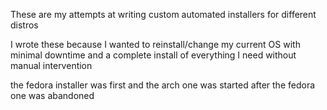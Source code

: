 These are my attempts at writing custom automated installers for different distros

I wrote these because I wanted to reinstall/change my current OS with minimal downtime and a complete install of everything I need without manual intervention

the fedora installer was first and the arch one was started after the fedora one was abandoned